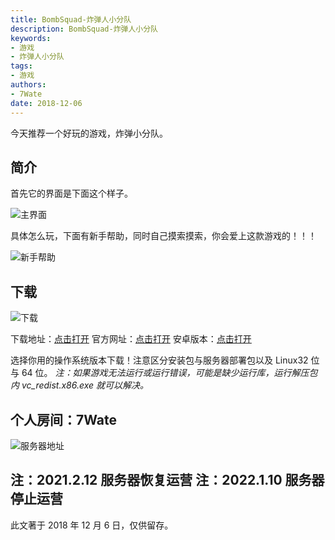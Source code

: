 ```yaml
---
title: BombSquad-炸弹人小分队
description: BombSquad-炸弹人小分队
keywords:
- 游戏
- 炸弹人小分队
tags: 
- 游戏
authors:
- 7Wate
date: 2018-12-06
---
```



今天推荐一个好玩的游戏，炸弹小分队。

## 简介

首先它的界面是下面这个样子。

![主界面](https://static.7wate.com/img/2020/11/23/d725fa155e7b0.png)

具体怎么玩，下面有新手帮助，同时自己摸索摸索，你会爱上这款游戏的！！！

![新手帮助](https://static.7wate.com/img/2021/02/12/01238b5a6aa08.png)

## 下载

![下载](https://static.7wate.com/img/2020/11/23/e041dabf1cbc6.png)

下载地址：[点击打开](http://www.files.froemling.net/bombsquad/builds)
官方网址：[点击打开](http://www.froemling.net/)
安卓版本：[点击打开](https://file.7wate.com/directlink/36/Game/bombsquad/BombSquad_Android_Generic_1.5.29.apk)

选择你用的操作系统版本下载！注意区分安装包与服务器部署包以及 Linux32 位与 64 位。
*注：如果游戏无法运行或运行错误，可能是缺少运行库，运行解压包内 vc_redist.x86.exe 就可以解决。*

## 个人房间：7Wate

![服务器地址](https://static.7wate.com/img/2021/02/12/8c52a73bff83e.jpg)

**注：2021.2.12 服务器恢复运营**
**注：2022.1.10 服务器停止运营**
---

此文著于 2018 年 12 月 6 日，仅供留存。
